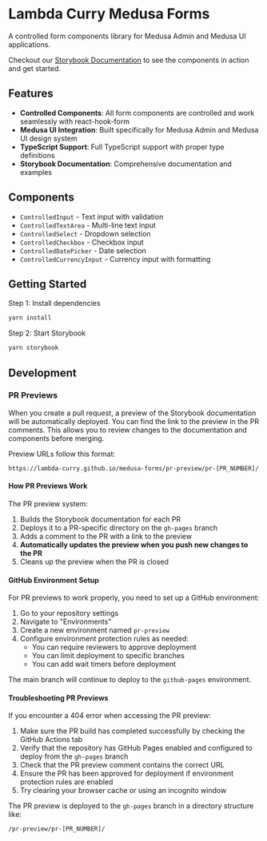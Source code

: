 # Lambda Curry Medusa Forms

A controlled form components library for Medusa Admin and Medusa UI applications.

Checkout our [Storybook Documentation](https://lambda-curry.github.io/medusa-forms/?path=/docs/0-1-hello-world-start-here--docs) to see the components in action and get started.

## Features

- **Controlled Components**: All form components are controlled and work seamlessly with react-hook-form
- **Medusa UI Integration**: Built specifically for Medusa Admin and Medusa UI design system
- **TypeScript Support**: Full TypeScript support with proper type definitions
- **Storybook Documentation**: Comprehensive documentation and examples

## Components

- `ControlledInput` - Text input with validation
- `ControlledTextArea` - Multi-line text input
- `ControlledSelect` - Dropdown selection
- `ControlledCheckbox` - Checkbox input
- `ControlledDatePicker` - Date selection
- `ControlledCurrencyInput` - Currency input with formatting

## Getting Started

Step 1: Install dependencies

```bash
yarn install
```

Step 2: Start Storybook

```bash
yarn storybook
```

## Development

### PR Previews

When you create a pull request, a preview of the Storybook documentation will be automatically deployed. You can find the link to the preview in the PR comments. This allows you to review changes to the documentation and components before merging.

Preview URLs follow this format:
```
https://lambda-curry.github.io/medusa-forms/pr-preview/pr-[PR_NUMBER]/
```

#### How PR Previews Work

The PR preview system:
1. Builds the Storybook documentation for each PR
2. Deploys it to a PR-specific directory on the `gh-pages` branch
3. Adds a comment to the PR with a link to the preview
4. **Automatically updates the preview when you push new changes to the PR**
5. Cleans up the preview when the PR is closed

#### GitHub Environment Setup

For PR previews to work properly, you need to set up a GitHub environment:

1. Go to your repository settings
2. Navigate to "Environments"
3. Create a new environment named `pr-preview`
4. Configure environment protection rules as needed:
   - You can require reviewers to approve deployment
   - You can limit deployment to specific branches
   - You can add wait timers before deployment

The main branch will continue to deploy to the `github-pages` environment.

#### Troubleshooting PR Previews

If you encounter a 404 error when accessing the PR preview:

1. Make sure the PR build has completed successfully by checking the GitHub Actions tab
2. Verify that the repository has GitHub Pages enabled and configured to deploy from the `gh-pages` branch
3. Check that the PR preview comment contains the correct URL
4. Ensure the PR has been approved for deployment if environment protection rules are enabled
5. Try clearing your browser cache or using an incognito window

The PR preview is deployed to the `gh-pages` branch in a directory structure like:
```
/pr-preview/pr-[PR_NUMBER]/
```

